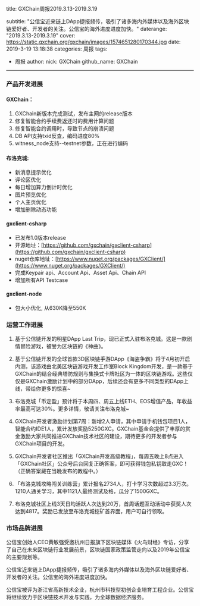 title: GXChain周报2019.3.13-2019.3.19

subtitle: "公信宝近来链上DApp捷报频传，吸引了诸多海内外媒体以及海外区块链爱好者、开发者的关注。公信宝的海外进度进度加快。"
daterange: "2019.3.13-2019.3.19"
cover: https://static.gxchain.org/gxchain/images/1574651280170344.jpg
date: 2019-3-19 13:18:38
categories: 周报
tags:
  - 周报
author:
    nick: GXChain
    github_name: GXChain
---

### 产品开发进展
#### GXChain：
1. GXChain新版本完成测试，发布主网的release版本
2. 修复智能合约手续费返还时的费用计算问题
3. 修复智能合约调用时，导致节点的崩溃问题
4. DB API支持txid反查，编码进度80%
5. witness_node支持--testnet参数，正在进行编码

#### 布洛克城:
- 新消息提示优化
- 评论区优化
- 每日增加算力倒计时优化
- 图片预览优化
- 个人主页优化
- 增加删除动态功能

#### gxclient-csharp
- 已发布1.0版本release
- 开源地址：[https://github.com/gxchain/gxclient-csharp](https://github.com/gxchain/gxclient-csharp)
- nuget仓库地址：[https://www.nuget.org/packages/GXClient/](https://www.nuget.org/packages/GXClient/)
- 完成Keypair api、Account Api、Asset Api、Chain API
- 增加所有API Testcase

#### gxclient-node
- 包大小优化, 从630K降至550K





### 运营工作进展

1. 基于公信链开发的明星DApp Last Trip，现已正式入驻布洛克城。这是一款剧情冒险游戏，被誉为区块链的《神曲》。
2. 基于公信链开发的全球首款3D区块链手游DApp《海盗争霸》将于4月初开启内测，该游戏由北美区块链游戏开发工作室Block Kingdom开发，是一款基于GXChain的结合经典塔防规则与集换式卡牌社区为一体的区块链游戏。这些仅仅是GXChain激励计划中的部分DApp，后续还会有更多不同类型的DApp上线，带给你更多的惊喜~
3. 布洛克城「币定盈」预计将于本周四、周五上线ETH、EOS增值产品，年收益率最高可达30%。更多详情，敬请关注布洛克城~ 

4. GXChain开发者激励计划第7周：新增2人申请，其中申请手机钱包项目1人，智能合约IDE1人，累计发放奖励5250GXC。GXChain基金会提供了丰厚的赏金激励大家共同推进GXChain技术社区的建设，期待更多的开发者参与GXChain项目的开发。
5. GXChain开发者社区推出「GXChain开发高级教程」，每周五晚上8点进入「GXChain社区」公众号后台回复正确答案，即可获得钱包私钥取走GXC！（正确答案藏在当晚发布的教程中。）
6. 「布洛克城攻略闯关训练营」累计报名2734人，打卡学习次数超过3.3万次。1210人通关学习，其中1121人最终测试及格，瓜分了1500GXC。
7. 布洛克城社区上线3天日均活跃人次达到20万，首周话题互动活动中获奖人次达到4817。奖励已发放至布洛克城挖矿首界面，用户可自行领取。

### 市场品牌进展

公信宝创始人CEO黄敏强受邀杭州日报旗下区块链媒体《火鸟财经》专访，分享了自己在未来区块链行业发展前景，区块链国家政策监管走向以及2019年公信宝的主要规划等。 


公信宝近来链上DApp捷报频传，吸引了诸多海内外媒体以及海外区块链爱好者、开发者的关注。公信宝的海外进度进度加快。


公信宝被评为浙江省高新技术企业，杭州市科技型初创企业培育工程企业。公信宝将继续致力于区块链技术开发与实践，为全球数据经济服务。